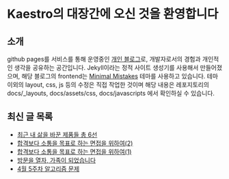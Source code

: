 # Kaestro의 대장간에 오신 것을 환영합니다

## 소개

github pages를 서비스를 통해 운영중인 [개인 블로그](https://kaestro.github.io)로, 개발자로서의 경험과 개인적인 생각을 공유하는 공간입니다. Jekyll이라는 정적 사이트 생성기를 사용해서 만들어졌으며, 해당 블로그의 frontend는 [Minimal Mistakes](https://mmistakes.github.io/minimal-mistakes/) 테마를 사용하고 있습니다. 테마 이외의 layout, css, js 등의 수정은 직접 작업한 것이며 해당 내용은 레포지토리의 docs/_layouts, docs/assets/css, docs/javascripts 에서 확인하실 수 있습니다.

## 최신 글 목록
<!-- BLOG-POST-LIST:START -->
- [최근 내 삶을 바꾼 제품들 총 6선](https://kaestro.github.io/etc/2024/05/04/%EC%B5%9C%EA%B7%BC-%EB%82%B4-%EC%82%B6%EC%9D%84-%EB%B0%94%EA%BE%BC-%EC%A0%9C%ED%92%88%EB%93%A4.html)
- [합격보다 소통을 목표로 하는 면접을 위하여&lpar;2&rpar;](https://kaestro.github.io/%EC%8B%A0%EB%B3%80%EC%9E%A1%EA%B8%B0/2024/05/02/%EC%88%98%EB%8B%A8%EC%9D%B4-%EC%95%84%EB%8B%8C-%EB%AA%A9%EC%A0%81%EC%9C%BC%EB%A1%9C%EC%8D%A8%EC%9D%98-%EB%A9%B4%EC%A0%91%EC%9D%84-%EC%9C%84%ED%95%98%EC%97%AC(2).html)
- [합격보다 소통을 목표로 하는 면접을 위하여&lpar;1&rpar;](https://kaestro.github.io/%EC%8B%A0%EB%B3%80%EC%9E%A1%EA%B8%B0/2024/05/01/%EC%88%98%EB%8B%A8%EC%9D%B4-%EC%95%84%EB%8B%8C-%EB%AA%A9%EC%A0%81%EC%9C%BC%EB%A1%9C%EC%8D%A8%EC%9D%98-%EB%A9%B4%EC%A0%91%EC%9D%84-%EC%9C%84%ED%95%98%EC%97%AC.html)
- [방문을 열자, 가족이 되었습니다](https://kaestro.github.io/%EC%8B%A0%EB%B3%80%EC%9E%A1%EA%B8%B0/2024/04/29/%EB%82%98%EB%8A%94-%EC%99%9C-%EB%B0%A9%EB%AC%B8%EC%9D%84-%EC%97%B4%EA%B2%8C-%EB%90%90%EB%8A%94%EA%B0%80.html)
- [4월 5주차 알고리즘 문제](https://kaestro.github.io/algorithm/2024/04/28/4%EC%9B%94-5%EC%A3%BC%EC%B0%A8-%EC%95%8C%EA%B3%A0%EB%A6%AC%EC%A6%98-%EB%AC%B8%EC%A0%9C.html)
<!-- BLOG-POST-LIST:END -->